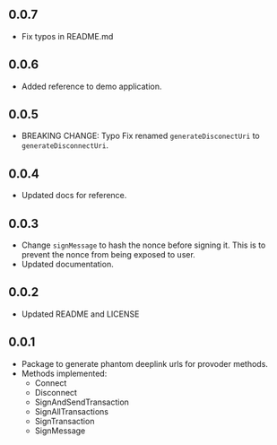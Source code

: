 ## 0.0.7

- Fix typos in README.md

## 0.0.6

- Added reference to demo application.

## 0.0.5

- BREAKING CHANGE: Typo Fix renamed `generateDisconectUri` to `generateDisconnectUri`.

## 0.0.4

- Updated docs for reference.

## 0.0.3

- Change `signMessage` to hash the nonce before signing it. This is to prevent the nonce from being exposed to user.
- Updated documentation.

## 0.0.2

- Updated README and LICENSE

## 0.0.1

- Package to generate phantom deeplink urls for provoder methods.
- Methods implemented:
  - Connect
  - Disconnect
  - SignAndSendTransaction
  - SignAllTransactions
  - SignTransaction
  - SignMessage

